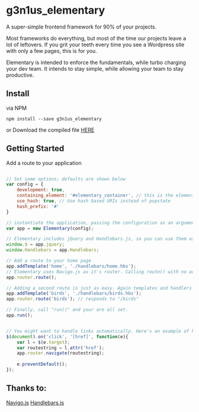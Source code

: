 # g3n1us_elementary
A super-simple frontend framework for 90% of your projects.

Most frameworks do everything, but most of the time our projects leave a lot of leftovers. If you grit your teeth every time you see a Wordpress site with only a few pages, this is for you. 

Elementary is intended to enforce the fundamentals, while turbo charging your dev team. It intends to stay simple, while allowing your team to stay productive.

## Install

via NPM
```
npm install --save g3n1us_elementary
```

or Download the compiled file [HERE](https://raw.githubusercontent.com/g3n1us/g3n1us_elementary/master/dist/Elementary.js)

## Getting Started

Add a route to your application
```javascript

// Set some options; defaults are shown below
var config = {
	development: true,
	containing_element: '#elementary_container', // this is the element that the app will load into. If it doesn't exist, it will be prepended to 'body'
	use_hash: true, // Use hash based URIs instead of popstate
	hash_prefix: '#'
}

// instantiate the application, passing the configuration as an argument
var app = new Elementary(config);

// Elementary includes jQuery and Handlebars.js, so you can use them as you normally would by adding them to the global scope
window.$ = app.jquery;
window.Handlebars = app.Handlebars;

// Add a route to your home page
app.addTemplate('home', './handlebars/home.hbs');
// Elementary uses Navigo.js as it's router. Calling route() with no arguments sets the home page. The 'home' template and/or the 'home' route handler will be used automatically along with the state taken from the url.
app.router.route();

// Adding a second route is just as easy. Again templates and handlers are derived from the url and used automatically.
app.addTemplate('birds', './handlebars/birds.hbs');
app.router.route('birds'); // responds to "/birds"

// Finally, call "run()" and your are all set.
app.run();


// You might want to handle links automatically. Here's an example of how to do this.
$(document).on('click', '[href]', function(e){
	var l = $(e.target);			
	var routestring = l.attr('href');
	app.router.navigate(routestring);
	
	e.preventDefault();
});

```

## Thanks to:
[Navigo.js](https://github.com/krasimir/navigo)
[Handlebars.js](http://handlebarsjs.com/)
